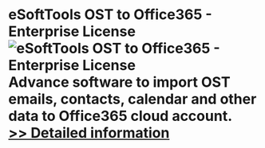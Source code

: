 # eSoftTools OST to Office365 - Enterprise License<br />![eSoftTools OST to Office365 - Enterprise License](https://mycommerce.akamaized.net/api/pimages/P300977413/BIG/300977413.PNG)<br />Advance software to import OST emails, contacts, calendar and other data to Office365 cloud account.<br />[>> Detailed information](https://secure.shareit.com/shareit/product.html?productid=300977413&affiliateid=200057808)